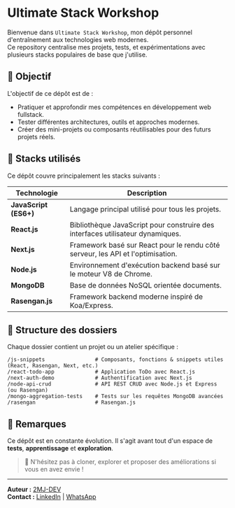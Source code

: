 # Ultimate Stack Workshop

Bienvenue dans `Ultimate Stack Workshop`, mon dépôt personnel d'entraînement aux technologies web modernes.  
Ce repository centralise mes projets, tests, et expérimentations avec plusieurs stacks populaires de base que j'utilise.

## 🚀 Objectif

L'objectif de ce dépôt est de :
- Pratiquer et approfondir mes compétences en développement web fullstack.
- Tester différentes architectures, outils et approches modernes.
- Créer des mini-projets ou composants réutilisables pour des futurs projets réels.

## 🧱 Stacks utilisés

Ce dépôt couvre principalement les stacks suivants :

| Technologie    | Description                                                                 |
|----------------|------------------------------------------------------------------------------|
| **JavaScript (ES6+)** | Langage principal utilisé pour tous les projets.                            |
| **React.js**    | Bibliothèque JavaScript pour construire des interfaces utilisateur dynamiques. |
| **Next.js**     | Framework basé sur React pour le rendu côté serveur, les API et l'optimisation. |
| **Node.js**     | Environnement d'exécution backend basé sur le moteur V8 de Chrome.            |
| **MongoDB**     | Base de données NoSQL orientée documents.                                     |
| **Rasengan.js** | Framework backend moderne inspiré de Koa/Express.        

## 📁 Structure des dossiers

Chaque dossier contient un projet ou un atelier spécifique :

```
/js-snippets                # Composants, fonctions & snippets utiles (React, Rasengan, Next, etc.)
/react-todo-app             # Application ToDo avec React.js
/next-auth-demo             # Authentification avec Next.js
/node-api-crud              # API REST CRUD avec Node.js et Express (ou Rasengan)
/mongo-aggregation-tests    # Tests sur les requêtes MongoDB avancées
/rasengan                   # Rasengan.js
```

## 📌 Remarques

Ce dépôt est en constante évolution. Il s'agit avant tout d'un espace de **tests**, **apprentissage** et **exploration**.

> 🔧 N'hésitez pas à cloner, explorer et proposer des améliorations si vous en avez envie !

---

**Auteur :** [2MJ-DEV](https://github.com/2MJ-DEV)  
**Contact :** [LinkedIn](https://www.linkedin.com/in/jules-mukadi-552045297/) | [WhatsApp](https://wa.me/243998535521)
